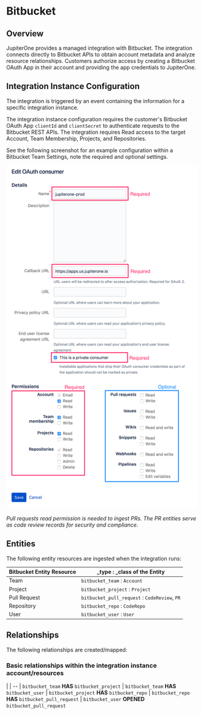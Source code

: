 # Bitbucket

## Overview

JupiterOne provides a managed integration with Bitbucket. The integration
connects directly to Bitbucket APIs to obtain account metadata and analyze
resource relationships. Customers authorize access by creating a Bitbucket OAuth
App in their account and providing the app credentials to JupiterOne.

## Integration Instance Configuration

The integration is triggered by an event containing the information for a
specific integration instance.

The integration instance configuration requires the customer's Bitbucket OAuth
App `clientId` and `clientSecret` to authenticate requests to the Bitbucket REST
APIs. The integration requires Read access to the target Account, Team
Membership, Projects, and Repositories.

See the following screenshot for an example configuration within a Bitbucket
Team Settings, note the required and optional settings.

![BitBucket OAuth Example Config][1]

[1]: ../../assets/integration-bitbucket-oauth-consumer-settings.png

*Pull requests read permission is needed to ingest PRs. The PR entities serve as
code review records for security and compliance.*

## Entities

The following entity resources are ingested when the integration runs:

| Bitbucket Entity Resource | _type : _class of the Entity
| -----------               | -----------
| Team                      | `bitbucket_team`         : `Account`
| Project                   | `bitbucket_project`      : `Project`
| Pull Request              | `bitbucket_pull_request` : `CodeReview`, `PR`
| Repository                | `bitbucket_repo`         : `CodeRepo`
| User                      | `bitbucket_user`         : `User`

## Relationships

The following relationships are created/mapped:

### Basic relationships within the integration instance account/resources

|
| --
| `bitbucket_team` **HAS** `bitbucket_project`
| `bitbucket_team` **HAS** `bitbucket_user`
| `bitbucket_project` **HAS** `bitbucket_repo`
| `bitbucket_repo` **HAS** `bitbucket_pull_request`
| `bitbucket_user` **OPENED** `bitbucket_pull_request`